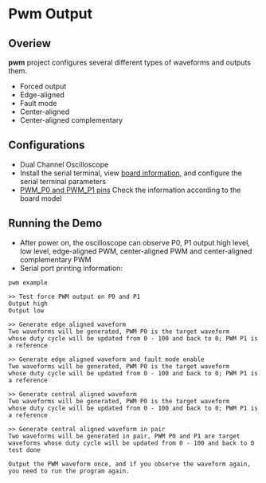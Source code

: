 # Pwm Output

## Overiew


**pwm** project configures several different types of waveforms and outputs them.

- Forced output
- Edge-aligned
- Fault mode
- Center-aligned
- Center-aligned complementary

## Configurations


- Dual Channel Oscilloscope
- Install the serial terminal, view [board information](lab_board_overiew), and configure the serial terminal parameters
- [PWM_P0 and PWM_P1 pins](lab_board_drv_pwm_pin) Check the information according to the board model


## Running the Demo

- After power on, the oscilloscope can observe P0, P1 output high level, low level, edge-aligned PWM, center-aligned PWM and center-aligned complementary PWM
- Serial port printing information:

```console
pwm example

>> Test force PWM output on P0 and P1
Output high
Output low

>> Generate edge aligned waveform
Two waveforms will be generated, PWM P0 is the target waveform
whose duty cycle will be updated from 0 - 100 and back to 0; PWM P1 is a reference

>> Generate edge aligned waveform and fault mode enable
Two waveforms will be generated, PWM P0 is the target waveform
whose duty cycle will be updated from 0 - 100 and back to 0; PWM P1 is a reference

>> Generate central aligned waveform
Two waveforms will be generated, PWM P0 is the target waveform
whose duty cycle will be updated from 0 - 100 and back to 0; PWM P1 is a reference

>> Generate central aligned waveform in pair
Two waveforms will be generated in pair, PWM P0 and P1 are target
waveforms whose duty cycle will be updated from 0 - 100 and back to 0
test done

```
```{note}
Output the PWM waveform once, and if you observe the waveform again, you need to run the program again.
```
